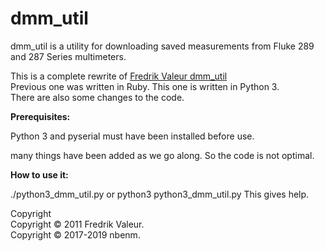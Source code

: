 # dmm_util
dmm_util is a utility for downloading saved measurements from Fluke 289 and 287 Series multimeters.

This is a complete rewrite of [Fredrik Valeur dmm_util](https://github.com/fvaleur/dmm_util)  
Previous one was written in Ruby. This one is written in Python 3.  
There are also some changes to the code.

**Prerequisites:**

Python 3 and pyserial must have been installed before use.

many things have been added as we go along. So the code is not optimal.

**How to use it:**

./python3_dmm_util.py or python3 python3_dmm_util.py
This gives help.

Copyright  
Copyright © 2011 Fredrik Valeur.  
Copyright © 2017-2019 nbenm.  
